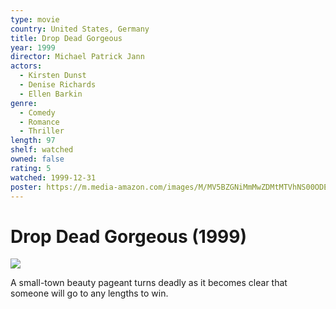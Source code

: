 ```yaml
---
type: movie
country: United States, Germany
title: Drop Dead Gorgeous
year: 1999
director: Michael Patrick Jann
actors:
  - Kirsten Dunst
  - Denise Richards
  - Ellen Barkin
genre:
  - Comedy
  - Romance
  - Thriller
length: 97
shelf: watched
owned: false
rating: 5
watched: 1999-12-31
poster: https://m.media-amazon.com/images/M/MV5BZGNiMmMwZDMtMTVhNS00ODExLTgxMTgtMmEwYWU1YTNiYzVkXkEyXkFqcGc@._V1_SX300.jpg
---
```


# Drop Dead Gorgeous (1999)

![](https://m.media-amazon.com/images/M/MV5BZGNiMmMwZDMtMTVhNS00ODExLTgxMTgtMmEwYWU1YTNiYzVkXkEyXkFqcGc@._V1_SX300.jpg)

A small-town beauty pageant turns deadly as it becomes clear that someone will go to any lengths to win.